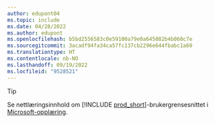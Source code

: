 ```yaml
---
author: edupont04
ms.topic: include
ms.date: 04/28/2022
ms.author: edupont
ms.openlocfilehash: b5bd2556583c0e59100a79e0a645082b4b060c7e
ms.sourcegitcommit: 3acadf94fa34ca57fc137cb2296e644fbabc1a60
ms.translationtype: HT
ms.contentlocale: nb-NO
ms.lasthandoff: 09/19/2022
ms.locfileid: "9528521"
---
```

> [!TIP]
> Se nettlæringsinnhold om [!INCLUDE [prod_short](prod_short.md)]-brukergrensesnittet i [Microsoft-opplæring](/training/dynamics365/business-central?WT.mc_id=dyn365bc_landingpage-docs).
